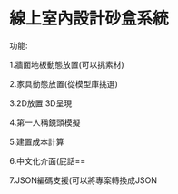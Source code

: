 # 線上室內設計砂盒系統

功能:

1.牆面地板動態放置(可以挑素材)

2.家具動態放置(從模型庫挑選)

3.2D放置 3D呈現

4.第一人稱鏡頭模擬

5.建置成本計算

6.中文化介面(屁話==

7.JSON編碼支援(可以將專案轉換成JSON
